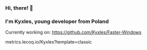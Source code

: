 ### Hi, there! 👋

### I'm Kyxles, young developer from Poland
Currently working on: https://github.com/Kyxles/Faster-Windows

metrics.lecoq.io/Kyxles?template=classic
